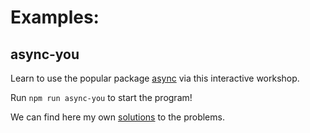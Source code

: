 # Examples:

## async-you

Learn to use the popular package [async](https://github.com/caolan/async) via this interactive workshop.

Run `npm run async-you` to start the program!

We can find here my own [solutions](async-you) to the problems.
